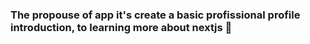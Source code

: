 ### The propouse of app it's create a basic profissional profile introduction, to learning more about nextjs 🎃

